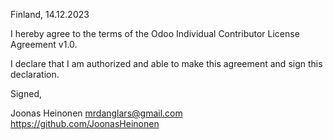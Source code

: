Finland, 14.12.2023

I hereby agree to the terms of the Odoo Individual Contributor License
Agreement v1.0.

I declare that I am authorized and able to make this agreement and sign this
declaration.

Signed,

Joonas Heinonen mrdanglars@gmail.com https://github.com/JoonasHeinonen